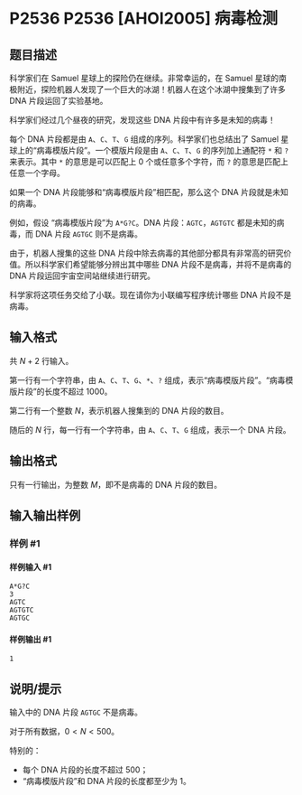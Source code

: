 # P2536 P2536 [AHOI2005] 病毒检测

## 题目描述

科学家们在 Samuel 星球上的探险仍在继续。非常幸运的，在 Samuel 星球的南极附近，探险机器人发现了一个巨大的冰湖！机器人在这个冰湖中搜集到了许多 DNA 片段运回了实验基地。

科学家们经过几个昼夜的研究，发现这些 DNA 片段中有许多是未知的病毒！

每个 DNA 片段都是由 `A`、`C`、`T`、`G` 组成的序列。科学家们也总结出了 Samuel 星球上的“病毒模版片段”。一个模版片段是由 `A`、`C`、`T`、`G` 的序列加上通配符 `*` 和 `?` 来表示。其中 `*` 的意思是可以匹配上 $0$ 个或任意多个字符，而 `?` 的意思是匹配上任意一个字母。

如果一个 DNA 片段能够和“病毒模版片段”相匹配，那么这个 DNA 片段就是未知的病毒。

例如，假设 “病毒模版片段”为 `A*G?C`。DNA 片段：`AGTC`，`AGTGTC` 都是未知的病毒，而 DNA 片段 `AGTGC` 则不是病毒。

由于，机器人搜集的这些 DNA 片段中除去病毒的其他部分都具有非常高的研究价值。所以科学家们希望能够分辨出其中哪些 DNA 片段不是病毒，并将不是病毒的 DNA 片段运回宇宙空间站继续进行研究。

科学家将这项任务交给了小联。现在请你为小联编写程序统计哪些 DNA 片段不是病毒。

## 输入格式

共 $N+2$ 行输入。

第一行有一个字符串，由 `A`、`C`、`T`、`G`、`*`、`?` 组成，表示“病毒模版片段”。“病毒模版片段”的长度不超过 $1000$。

第二行有一个整数 $N$，表示机器人搜集到的 DNA 片段的数目。

随后的 $N$ 行，每一行有一个字符串，由 `A`、`C`、`T`、`G` 组成，表示一个 DNA 片段。

## 输出格式

只有一行输出，为整数 $M$，即不是病毒的 DNA 片段的数目。

## 输入输出样例

### 样例 #1

#### 样例输入 #1

```
A*G?C
3
AGTC
AGTGTC
AGTGC
```

#### 样例输出 #1

```
1
```

## 说明/提示

输入中的 DNA 片段 `AGTGC` 不是病毒。

对于所有数据，$0 < N < 500$。

特别的：

- 每个 DNA 片段的长度不超过 $500$；
- “病毒模版片段”和 DNA 片段的长度都至少为 $1$。
